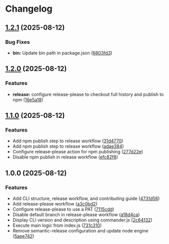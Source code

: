 # Changelog

## [1.2.1](https://github.com/ioncakephper/cli-starter/compare/v1.2.0...v1.2.1) (2025-08-12)


### Bug Fixes

* **bin:** Update bin path in package.json ([6603fd3](https://github.com/ioncakephper/cli-starter/commit/6603fd3493b8038b6489013b6da9e3a7143932f2))

## [1.2.0](https://github.com/ioncakephper/cli-starter/compare/v1.1.0...v1.2.0) (2025-08-12)


### Features

* **release:** configure release-please to checkout full history and publish to npm ([16e5a18](https://github.com/ioncakephper/cli-starter/commit/16e5a18cc2b623ac72ceedd6563d3613c1233c52))

## [1.1.0](https://github.com/ioncakephper/cli-starter/compare/v1.0.0...v1.1.0) (2025-08-12)


### Features

* Add npm publish step to release workflow ([31d4770](https://github.com/ioncakephper/cli-starter/commit/31d47707db4ce8946d2db3c6202b30bf24f2b575))
* Add npm publish step to release workflow ([adae384](https://github.com/ioncakephper/cli-starter/commit/adae384285e7a67a55f23608b48935476afc73d1))
* Configure release-please action for npm publishing ([277d22e](https://github.com/ioncakephper/cli-starter/commit/277d22eba07aa5b0e4248f9f87f3c411ddeb8c53))
* Disable npm publish in release workflow ([efc82f8](https://github.com/ioncakephper/cli-starter/commit/efc82f89c6a2fc482a59fc7fc080dabf82603e9f))

## 1.0.0 (2025-08-12)

### Features

* Add CLI structure, release workflow, and contributing guide ([4731d56](https://github.com/ioncakephper/cli-starter/commit/4731d56eda209ce96ca8ccc730cf84c6ea2adaac))
* Add release-please workflow ([a3c0bd2](https://github.com/ioncakephper/cli-starter/commit/a3c0bd207f410f58f852f2ca46496d4515ba9b13))
* Configure release-please to use a PAT ([7115cdd](https://github.com/ioncakephper/cli-starter/commit/7115cdda951c21c1f1e104c42e98d899bc3c9e7d))
* Disable default branch in release-please workflow ([a18d4ca](https://github.com/ioncakephper/cli-starter/commit/a18d4ca2892cf28faa7f1832fb5bd17c3f334242))
* Display CLI version and description using commander.js ([2c64132](https://github.com/ioncakephper/cli-starter/commit/2c64132fa87d1e0370738c77e96849f40b55900d))
* Execute main logic from index.js ([731c310](https://github.com/ioncakephper/cli-starter/commit/731c31014c587fe8a0ace5a6d535800d7552f540))
* Remove semantic-release configuration and update node engine ([5aee742](https://github.com/ioncakephper/cli-starter/commit/5aee74233d580e7c2800fabd042ec7b3f1980671))
